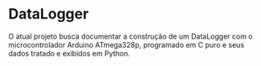 # DataLogger
O atual projeto busca documentar a construção de um DataLogger com o microcontrolador Arduino ATmega328p, programado em C puro e seus dados tratado e exibidos em Python.

